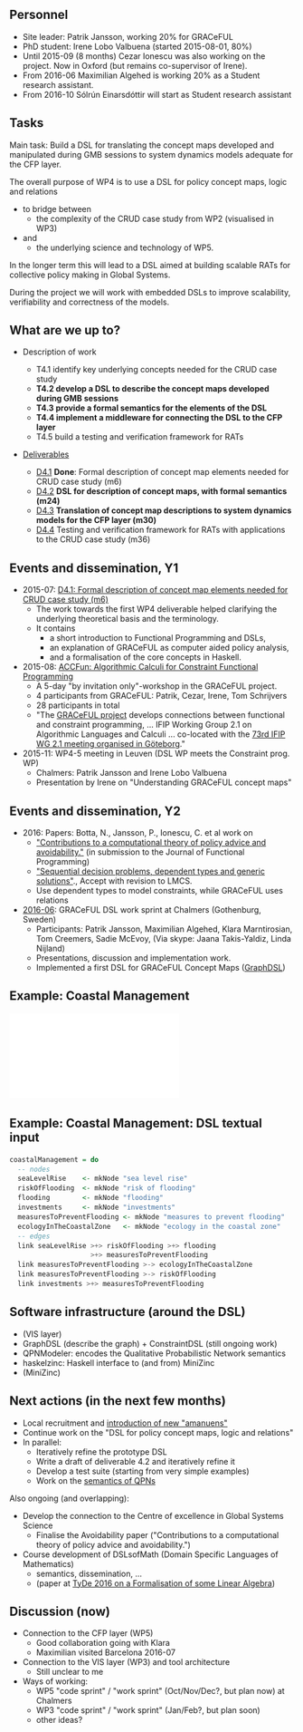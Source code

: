 ## Personnel

* Site leader: Patrik Jansson, working 20% for GRACeFUL
* PhD student: Irene Lobo Valbuena (started 2015-08-01, 80%)
* Until 2015-09 (8 months) Cezar Ionescu was also working on the project. Now in Oxford (but remains co-supervisor of Irene).
* From 2016-06 Maximilian Algehed is working 20% as a Student research assistant.
* From 2016-10 Sólrún Einarsdóttir will start as Student research assistant

## Tasks

Main task: Build a DSL for translating the concept maps developed and
manipulated during GMB sessions to system dynamics models adequate for
the CFP layer.

The overall purpose of WP4 is to use a DSL for policy concept maps,
logic and relations

* to bridge between
    * the complexity of the CRUD case study from WP2 (visualised in WP3)
* and
    * the underlying science and technology of WP5.

In the longer term this will lead to a DSL aimed at building scalable
RATs for collective policy making in Global Systems.

During the project we will work with embedded DSLs to improve
scalability, verifiability and correctness of the models.

## What are we up to?

* Description of work
    * T4.1 identify key underlying concepts needed for the CRUD case study
    * **T4.2 develop a DSL to describe the concept maps developed during GMB sessions**
    * **T4.3 provide a formal semantics for the elements of the DSL**
    * **T4.4 implement a middleware for connecting the DSL to the CFP layer**
    * T4.5 build a testing and verification framework for RATs

* [Deliverables](../deliverables/)
    * [D4.1](../deliverables/d4.1/) **Done**: Formal description of concept map elements needed for CRUD case study (m6)
    * [D4.2](../deliverables/d4.2/) **DSL for description of concept maps, with formal semantics (m24)**
    * [D4.3](../deliverables/d4.3/) **Translation of concept map descriptions to system dynamics models for the CFP layer (m30)**
    * [D4.4](../deliverables/d4.4/) Testing and verification framework for RATs with applications to the CRUD case study (m36)

## Events and dissemination, Y1

* 2015-07: [D4.1: Formal description of concept map elements needed for CRUD case study (m6)](../deliverables/d4.1/)
    * The work towards the first WP4 deliverable helped clarifying the underlying theoretical basis and the terminology.
    * It contains
        * a short introduction to Functional Programming and DSLs,
        * an explanation of GRACeFUL as computer aided policy analysis,
        * and a formalisation of the core concepts in Haskell.
* 2015-08: [ACCFun: Algorithmic Calculi for Constraint Functional Programming](ACCFun.md)
    * A 5-day "by invitation only"-workshop in the GRACeFUL project.
    * 4 participants from GRACeFUL: Patrik, Cezar, Irene, Tom Schrijvers
    * 28 participants in total
    * "The [GRACeFUL project](https://www.graceful-project.eu/) develops connections between functional and constraint programming, ... IFIP Working Group 2.1 on Algorithmic Languages and Calculi ... co-located with the [73rd IFIP WG 2.1 meeting organised in Göteborg](http://foswiki.cs.uu.nl/foswiki/IFIP21/Goteborg)."
* 2015-11: WP4-5 meeting in Leuven (DSL WP meets the Constraint prog. WP)
    * Chalmers: Patrik Jansson and Irene Lobo Valbuena
    * Presentation by Irene on "Understanding GRACeFUL concept maps"

## Events and dissemination, Y2

* 2016: Papers: Botta, N., Jansson, P., Ionescu, C. et al work on
    * ["Contributions to a computational theory of policy advice and avoidability."](http://www.cse.chalmers.se/~patrikj/papers/CompTheoryPolicyAdviceAvoidability_JFP_2016_preprint.pdf) (in submission to the Journal of Functional Programming)
    * ["Sequential decision problems, dependent types and generic solutions"](http://www.cse.chalmers.se/~patrikj/papers/SeqDecProbDepType_LMCS_2016-08_preprint.pdf)., Accept with revision to LMCS.
    * Use dependent types to model constraints, while GRACeFUL uses relations
* [2016-06](../2016-06/README.md): GRACeFUL DSL work sprint at Chalmers (Gothenburg, Sweden)
    * Participants: Patrik Jansson, Maximilian Algehed, Klara Marntirosian, Tom Creemers, Sadie McEvoy, (Via skype: Jaana Takis-Yaldiz, Linda Nijland)
    * Presentations, discussion and implementation work.
    * Implemented a first DSL for GRACeFUL Concept Maps ([GraphDSL](https://github.com/GRACeFUL-project/GraphDSL))

## Example: Coastal Management

![Coastal Management Example (Van Kouwen, 2007, p.68, Fig. 4.5)](coastalManagement.pdf)

## Example: Coastal Management: DSL textual input

```Haskell
coastalManagement = do
  -- nodes
  seaLevelRise    <- mkNode "sea level rise"
  riskOfFlooding  <- mkNode "risk of flooding"
  flooding        <- mkNode "flooding"
  investments     <- mkNode "investments"
  measuresToPreventFlooding <- mkNode "measures to prevent flooding"
  ecologyInTheCoastalZone   <- mkNode "ecology in the coastal zone"
  -- edges
  link seaLevelRise >+> riskOfFlooding >+> flooding
                    >+> measuresToPreventFlooding
  link measuresToPreventFlooding >-> ecologyInTheCoastalZone
  link measuresToPreventFlooding >-> riskOfFlooding
  link investments >+> measuresToPreventFlooding
```

## Software infrastructure (around the DSL)

* (VIS layer)
* GraphDSL (describe the graph) + ConstraintDSL (still ongoing work)
* QPNModeler: encodes the Qualitative Probabilistic Network semantics
* haskelzinc: Haskell interface to (and from) MiniZinc
* (MiniZinc)

## Next actions (in the next few months)

* Local recruitment and [introduction of new "amanuens"](Amanuens/NewAmanuens.md)
* Continue work on the "DSL for policy concept maps, logic and relations"
* In parallel:
    * Iteratively refine the prototype DSL
    * Write a draft of deliverable 4.2 and iteratively refine it
    * Develop a test suite (starting from very simple examples)
    * Work on the [semantics of QPNs](../semantics/)

Also ongoing (and overlapping):

* Develop the connection to the Centre of excellence in Global Systems Science
    * Finalise the Avoidability paper ("Contributions to a computational theory of policy advice and avoidability.")
* Course development of DSLsofMath (Domain Specific Languages of Mathematics)
    * semantics, dissemination, ...
    * (paper at [TyDe 2016 on a Formalisation of some Linear Algebra](https://github.com/DSLsofMath/FLABloM))


## Discussion (now)

* Connection to the CFP layer (WP5)
    * Good collaboration going with Klara
    * Maximilian visited Barcelona 2016-07
* Connection to the VIS layer (WP3) and tool architecture
    * Still unclear to me
* Ways of working:
    * WP5 "code sprint" / "work sprint" (Oct/Nov/Dec?, but plan now) at Chalmers
    * WP3 "code sprint" / "work sprint" (Jan/Feb?, but plan soon)
    * other ideas?
